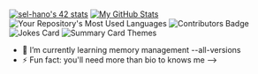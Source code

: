 ###

[![sel-hano's 42 stats](https://badge.mediaplus.ma/greenbinary/sel-hano?1337Badge=off)](https://github.com/oakoudad/badge42)
[![My GitHub Stats](https://github-readme-stats.vercel.app/api/?username=0x013FA11&count_private=true&theme=tokyonight&showicons=true)]()
![Your Repository's Most Used Languages](https://github-readme-stats.vercel.app/api/top-langs/?username=0x013FA11&theme=blue-green)
![Contributors Badge](https://contrib.rocks/image?repo=0x013FA11/RANDOM)
![Jokes Card](https://readme-jokes.vercel.app/api)
![Summary Card Themes](https://github-readme-stats.vercel.app/api?username=0x013FA11&theme=dark&show_icons=true)

- 🌱 I’m currently learning memory management --all-versions
- ⚡ Fun fact: you'll need more than bio to knows me
-->
